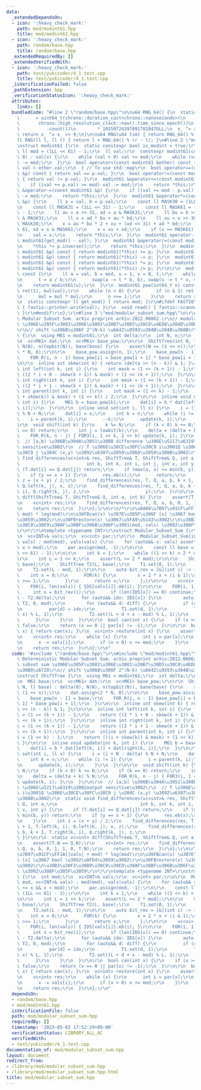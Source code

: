 ```yaml
---
data:
  _extendedDependsOn:
  - icon: ':heavy_check_mark:'
    path: mod/modint61.hpp
    title: mod/modint61.hpp
  - icon: ':heavy_check_mark:'
    path: random/base.hpp
    title: random/base.hpp
  _extendedRequiredBy: []
  _extendedVerifiedWith:
  - icon: ':heavy_check_mark:'
    path: test/yukicoder/4_1.test.cpp
    title: test/yukicoder/4_1.test.cpp
  _isVerificationFailed: false
  _pathExtension: hpp
  _verificationStatusIcon: ':heavy_check_mark:'
  attributes:
    links: []
  bundledCode: "#line 2 \"random/base.hpp\"\n\nu64 RNG_64() {\n  static uint64_t x_\n\
    \      = uint64_t(chrono::duration_cast<chrono::nanoseconds>(\n              \
    \       chrono::high_resolution_clock::now().time_since_epoch())\n           \
    \          .count())\n        * 10150724397891781847ULL;\n  x_ ^= x_ << 7;\n \
    \ return x_ ^= x_ >> 9;\n}\n\nu64 RNG(u64 lim) { return RNG_64() % lim; }\n\n\
    ll RNG(ll l, ll r) { return l + RNG_64() % (r - l); }\n#line 2 \"mod/modint61.hpp\"\
    \nstruct modint61 {\r\n  static constexpr bool is_modint = true;\r\n  static constexpr\
    \ ll mod = (1LL << 61) - 1;\r\n  ll val;\r\n  constexpr modint61(const ll x =\
    \ 0) : val(x) {\r\n    while (val < 0) val += mod;\r\n    while (val >= mod) val\
    \ -= mod;\r\n  }\r\n  bool operator<(const modint61 &other) const {\r\n    return\
    \ val < other.val;\r\n  } // To use std::map\r\n  bool operator==(const modint61\
    \ &p) const { return val == p.val; }\r\n  bool operator!=(const modint61 &p) const\
    \ { return val != p.val; }\r\n  modint61 &operator+=(const modint61 &p) {\r\n\
    \    if ((val += p.val) >= mod) val -= mod;\r\n    return *this;\r\n  }\r\n  modint61\
    \ &operator-=(const modint61 &p) {\r\n    if ((val += mod - p.val) >= mod) val\
    \ -= mod;\r\n    return *this;\r\n  }\r\n  modint61 &operator*=(const modint61\
    \ &p) {\r\n    ll a = val, b = p.val;\r\n    const ll MASK30 = (1LL << 30) - 1;\r\
    \n    const ll MASK31 = (1LL << 31) - 1;\r\n    const ll MASK61 = (1LL << 61)\
    \ - 1;\r\n    ll au = a >> 31, ad = a & MASK31;\r\n    ll bu = b >> 31, bd = b\
    \ & MASK31;\r\n    ll x = ad * bu + au * bd;\r\n    ll xu = x >> 30, xd = x &\
    \ MASK30;\r\n    x = au * bu * 2 + xu + (xd << 31) + ad * bd;\r\n    xu = x >>\
    \ 61, xd = x & MASK61;\r\n    x = xu + xd;\r\n    if (x >= MASK61) x -= MASK61;\r\
    \n    val = x;\r\n    return *this;\r\n  }\r\n  modint61 operator-() const { return\
    \ modint61(get_mod() - val); }\r\n  modint61 &operator/=(const modint61 &p) {\r\
    \n    *this *= p.inverse();\r\n    return *this;\r\n  }\r\n  modint61 operator+(const\
    \ modint61 &p) const { return modint61(*this) += p; }\r\n  modint61 operator-(const\
    \ modint61 &p) const { return modint61(*this) -= p; }\r\n  modint61 operator*(const\
    \ modint61 &p) const { return modint61(*this) *= p; }\r\n  modint61 operator/(const\
    \ modint61 &p) const { return modint61(*this) /= p; }\r\n\r\n  modint61 inverse()\
    \ const {\r\n    ll a = val, b = mod, u = 1, v = 0, t;\r\n    while (b > 0) {\r\
    \n      t = a / b;\r\n      swap(a -= t * b, b), swap(u -= t * v, v);\r\n    }\r\
    \n    return modint61(u);\r\n  }\r\n  modint61 pow(int64_t n) const {\r\n    modint61\
    \ ret(1), mul(val);\r\n    while (n > 0) {\r\n      if (n & 1) ret = ret * mul;\r\
    \n      mul = mul * mul;\r\n      n >>= 1;\r\n    }\r\n    return ret;\r\n  }\r\
    \n  static constexpr ll get_mod() { return mod; }\r\n#ifdef FASTIO\r\n  void write()\
    \ { fastio::printer.write(val); }\r\n  void read() { fastio::scanner.read(val);\
    \ }\r\n#endif\r\n};\r\n#line 3 \"mod/modular_subset_sum.hpp\"\n\r\n// Faster Deterministic\
    \ Modular Subset Sum. arXiv preprint arXiv:2012.06062.\r\n// modular subset sum\
    \ \u306E\u305F\u3081\u306E\u3001\u30B7\u30D5\u30C8\u4ED8\u304D\u30BB\u30B0\u6728\
    \r\n// shift \u306B\u306F 2^(N-k) \u6642\u9593\u304B\u304B\u308B\r\nstruct ShiftTree\
    \ {\r\n  using M61 = modint61;\r\n  int delta;\r\n  int N, n;\r\n  M61 base;\r\
    \n  vc<M61> dat;\r\n  vc<M61> base_pow;\r\n\r\n  ShiftTree(int N, ll base) : delta(0),\
    \ N(N), n(topbit(N)), base(base) {\r\n    assert(N == (1 << n));\r\n    dat.assign(2\
    \ * N, 0);\r\n\r\n    base_pow.assign(n, 1);\r\n    base_pow[n - 1] = base;\r\n\
    \    FOR_R(i, n - 1) base_pow[i] = base_pow[i + 1] * base_pow[i + 1];\r\n  }\r\
    \n\r\n  inline int skew(int k) { return (delta >> (n - k)) & 1; }\r\n\r\n  inline\
    \ int left(int k, int i) {\r\n    int mask = (1 << (k + 1)) - 1;\r\n    return\
    \ ((2 * i + 0 - skew(k + 1)) & mask) + (1 << (k + 1));\r\n  }\r\n\r\n  inline\
    \ int right(int k, int i) {\r\n    int mask = (1 << (k + 1)) - 1;\r\n    return\
    \ ((2 * i + 1 - skew(k + 1)) & mask) + (1 << (k + 1));\r\n  }\r\n\r\n  inline\
    \ int parent(int k, int i) {\r\n    int mask = (1 << k) - 1;\r\n    return (((i\
    \ + skew(k)) & mask) + (1 << k)) / 2;\r\n  }\r\n\r\n  inline void update(int k,\
    \ int i) {\r\n    M61 b = base_pow[k];\r\n    dat[i] = b * dat[left(k, i)] + dat[right(k,\
    \ i)];\r\n  }\r\n\r\n  inline void set(int i, ll x) {\r\n    i = (i + N - delta)\
    \ % N + N;\r\n    dat[i] = x;\r\n    int k = n;\r\n    while (i != 1) {\r\n  \
    \    i = parent(k, i);\r\n      --k;\r\n      update(k, i);\r\n    }\r\n  }\r\n\
    \r\n  void shift(int k) {\r\n    k %= N;\r\n    if (k < 0) k += N;\r\n    if (k\
    \ == 0) return;\r\n    int j = lowbit(k);\r\n    delta = (delta + k) % N;\r\n\
    \    FOR_R(k, n - j) { FOR3(i, 1 << k, 2 << k) update(k, i); }\r\n  }\r\n\r\n\
    \  // [a,b) \u306B\u304A\u3051\u308B difference \u306E\u5217\u6319\u3002output\
    \ sensitive\u3002\r\n  // T \u306E\u30CE\u30FC\u30C9 i\u3001Q \u306E\u30CE\u30FC\
    \u30C9 j \u304C (x,y) \u3092\u6307\u3059\u3068\u3059\u308B\u3002\r\n  static void\
    \ find_differences(vc<int>& res, ShiftTree& T, ShiftTree& Q, int a,\r\n      \
    \                         int b, int k, int i, int j, int x, int y) {\r\n    if\
    \ (T.dat[i] == Q.dat[j]) return;\r\n    if (max(a, x) >= min(b, y)) return;\r\n\
    \    if (y == x + 1) {\r\n      res.eb(x);\r\n      return;\r\n    }\r\n    int\
    \ z = (x + y) / 2;\r\n    find_differences(res, T, Q, a, b, k + 1, T.left(k, i),\
    \ Q.left(k, j), x, z);\r\n    find_differences(res, T, Q, a, b, k + 1, T.right(k,\
    \ i), Q.right(k, j), z,\r\n                     y);\r\n  }\r\n\r\n  static vc<int>\
    \ diff(ShiftTree& T, ShiftTree& Q, int a, int b) {\r\n    assert(T.N == Q.N);\r\
    \n    vc<int> res;\r\n    find_differences(res, T, Q, a, b, 0, 1, 1, 0, T.N);\r\
    \n    return res;\r\n  }\r\n};\r\n\r\n/*\r\n\u8A08\u7B97\u91CF\uFF1A(|vals| +\
    \ mod) * log(mod)\r\n\u30FBcan(x) \u307E\u305F\u306F [x] \u3067 bool \u3092\u8FD4\
    \u3059\u3002\r\n\u30FBrestore(x) \u3067\u5FA9\u5143\u3002\r\n\u30B3\u30F3\u30B9\
    \u30C8\u30E9\u30AF\u30BF\u306B\u306F\u3001(mod, vals) \u3092\u308F\u305F\u3059\
    \r\n*/\r\ntemplate <typename INT>\r\nstruct Modular_Subset_Sum {\r\n  int mod;\r\
    \n  vc<INT>& vals;\r\n  vc<int> par;\r\n\r\n  Modular_Subset_Sum(int mod, vc<INT>&\
    \ vals) : mod(mod), vals(vals) {\r\n    for (auto&& x: vals) assert(0 <= x &&\
    \ x < mod);\r\n    par.assign(mod, -1);\r\n\r\n    const ll base = RNG(0, (1LL\
    \ << 61) - 1);\r\n\r\n    int k = 1;\r\n    while ((1 << k) < 2 * mod) ++k;\r\n\
    \r\n    int L = 1 << k;\r\n    assert(L >= 2 * mod);\r\n\r\n    ShiftTree T1(L,\
    \ base);\r\n    ShiftTree T2(L, base);\r\n    T1.set(0, 1);\r\n    T2.set(0, 1);\r\
    \n    T2.set(L - mod, 1);\r\n\r\n    auto bit_rev = [&](int i) -> int {\r\n  \
    \    int x = 0;\r\n      FOR(k) {\r\n        x = 2 * x + (i & 1);\r\n        i\
    \ >>= 1;\r\n      }\r\n      return x;\r\n    };\r\n\r\n    vc<vi> IDS(L);\r\n\
    \    FOR(i, len(vals)) { IDS[vals[i]].eb(i); }\r\n\r\n    FOR(i, 1, L) {\r\n \
    \     int x = bit_rev(i);\r\n      if (len(IDS[x]) == 0) continue;\r\n      T2.shift(x\
    \ - T2.delta);\r\n      for (auto&& idx: IDS[x]) {\r\n        auto diff = ShiftTree::diff(T1,\
    \ T2, 0, mod);\r\n        for (auto&& d: diff) {\r\n          if (can(d)) continue;\r\
    \n          par[d] = idx;\r\n          T1.set(d, 1);\r\n          T2.set((d +\
    \ x) % L, 1);\r\n          T2.set((L + d + x - mod) % L, 1);\r\n        }\r\n\
    \      }\r\n    }\r\n  }\r\n\r\n  bool can(int x) {\r\n    if (x >= mod) return\
    \ false;\r\n    return (x == 0 || par[x] != -1);\r\n  }\r\n\r\n  bool operator[](int\
    \ x) { return can(x); }\r\n  vc<int> restore(int x) {\r\n    assert(can(x));\r\
    \n    vc<int> res;\r\n    while (x) {\r\n      int i = par[x];\r\n      res.eb(i);\r\
    \n      x -= vals[i];\r\n      if (x < 0) x += mod;\r\n    }\r\n    reverse(all(res));\r\
    \n    return res;\r\n  }\r\n};\r\n"
  code: "#include \"random/base.hpp\"\r\n#include \"mod/modint61.hpp\"\r\n\r\n// Faster\
    \ Deterministic Modular Subset Sum. arXiv preprint arXiv:2012.06062.\r\n// modular\
    \ subset sum \u306E\u305F\u3081\u306E\u3001\u30B7\u30D5\u30C8\u4ED8\u304D\u30BB\
    \u30B0\u6728\r\n// shift \u306B\u306F 2^(N-k) \u6642\u9593\u304B\u304B\u308B\r\
    \nstruct ShiftTree {\r\n  using M61 = modint61;\r\n  int delta;\r\n  int N, n;\r\
    \n  M61 base;\r\n  vc<M61> dat;\r\n  vc<M61> base_pow;\r\n\r\n  ShiftTree(int\
    \ N, ll base) : delta(0), N(N), n(topbit(N)), base(base) {\r\n    assert(N ==\
    \ (1 << n));\r\n    dat.assign(2 * N, 0);\r\n\r\n    base_pow.assign(n, 1);\r\n\
    \    base_pow[n - 1] = base;\r\n    FOR_R(i, n - 1) base_pow[i] = base_pow[i +\
    \ 1] * base_pow[i + 1];\r\n  }\r\n\r\n  inline int skew(int k) { return (delta\
    \ >> (n - k)) & 1; }\r\n\r\n  inline int left(int k, int i) {\r\n    int mask\
    \ = (1 << (k + 1)) - 1;\r\n    return ((2 * i + 0 - skew(k + 1)) & mask) + (1\
    \ << (k + 1));\r\n  }\r\n\r\n  inline int right(int k, int i) {\r\n    int mask\
    \ = (1 << (k + 1)) - 1;\r\n    return ((2 * i + 1 - skew(k + 1)) & mask) + (1\
    \ << (k + 1));\r\n  }\r\n\r\n  inline int parent(int k, int i) {\r\n    int mask\
    \ = (1 << k) - 1;\r\n    return (((i + skew(k)) & mask) + (1 << k)) / 2;\r\n \
    \ }\r\n\r\n  inline void update(int k, int i) {\r\n    M61 b = base_pow[k];\r\n\
    \    dat[i] = b * dat[left(k, i)] + dat[right(k, i)];\r\n  }\r\n\r\n  inline void\
    \ set(int i, ll x) {\r\n    i = (i + N - delta) % N + N;\r\n    dat[i] = x;\r\n\
    \    int k = n;\r\n    while (i != 1) {\r\n      i = parent(k, i);\r\n      --k;\r\
    \n      update(k, i);\r\n    }\r\n  }\r\n\r\n  void shift(int k) {\r\n    k %=\
    \ N;\r\n    if (k < 0) k += N;\r\n    if (k == 0) return;\r\n    int j = lowbit(k);\r\
    \n    delta = (delta + k) % N;\r\n    FOR_R(k, n - j) { FOR3(i, 1 << k, 2 << k)\
    \ update(k, i); }\r\n  }\r\n\r\n  // [a,b) \u306B\u304A\u3051\u308B difference\
    \ \u306E\u5217\u6319\u3002output sensitive\u3002\r\n  // T \u306E\u30CE\u30FC\u30C9\
    \ i\u3001Q \u306E\u30CE\u30FC\u30C9 j \u304C (x,y) \u3092\u6307\u3059\u3068\u3059\
    \u308B\u3002\r\n  static void find_differences(vc<int>& res, ShiftTree& T, ShiftTree&\
    \ Q, int a,\r\n                               int b, int k, int i, int j, int\
    \ x, int y) {\r\n    if (T.dat[i] == Q.dat[j]) return;\r\n    if (max(a, x) >=\
    \ min(b, y)) return;\r\n    if (y == x + 1) {\r\n      res.eb(x);\r\n      return;\r\
    \n    }\r\n    int z = (x + y) / 2;\r\n    find_differences(res, T, Q, a, b, k\
    \ + 1, T.left(k, i), Q.left(k, j), x, z);\r\n    find_differences(res, T, Q, a,\
    \ b, k + 1, T.right(k, i), Q.right(k, j), z,\r\n                     y);\r\n \
    \ }\r\n\r\n  static vc<int> diff(ShiftTree& T, ShiftTree& Q, int a, int b) {\r\
    \n    assert(T.N == Q.N);\r\n    vc<int> res;\r\n    find_differences(res, T,\
    \ Q, a, b, 0, 1, 1, 0, T.N);\r\n    return res;\r\n  }\r\n};\r\n\r\n/*\r\n\u8A08\
    \u7B97\u91CF\uFF1A(|vals| + mod) * log(mod)\r\n\u30FBcan(x) \u307E\u305F\u306F\
    \ [x] \u3067 bool \u3092\u8FD4\u3059\u3002\r\n\u30FBrestore(x) \u3067\u5FA9\u5143\
    \u3002\r\n\u30B3\u30F3\u30B9\u30C8\u30E9\u30AF\u30BF\u306B\u306F\u3001(mod, vals)\
    \ \u3092\u308F\u305F\u3059\r\n*/\r\ntemplate <typename INT>\r\nstruct Modular_Subset_Sum\
    \ {\r\n  int mod;\r\n  vc<INT>& vals;\r\n  vc<int> par;\r\n\r\n  Modular_Subset_Sum(int\
    \ mod, vc<INT>& vals) : mod(mod), vals(vals) {\r\n    for (auto&& x: vals) assert(0\
    \ <= x && x < mod);\r\n    par.assign(mod, -1);\r\n\r\n    const ll base = RNG(0,\
    \ (1LL << 61) - 1);\r\n\r\n    int k = 1;\r\n    while ((1 << k) < 2 * mod) ++k;\r\
    \n\r\n    int L = 1 << k;\r\n    assert(L >= 2 * mod);\r\n\r\n    ShiftTree T1(L,\
    \ base);\r\n    ShiftTree T2(L, base);\r\n    T1.set(0, 1);\r\n    T2.set(0, 1);\r\
    \n    T2.set(L - mod, 1);\r\n\r\n    auto bit_rev = [&](int i) -> int {\r\n  \
    \    int x = 0;\r\n      FOR(k) {\r\n        x = 2 * x + (i & 1);\r\n        i\
    \ >>= 1;\r\n      }\r\n      return x;\r\n    };\r\n\r\n    vc<vi> IDS(L);\r\n\
    \    FOR(i, len(vals)) { IDS[vals[i]].eb(i); }\r\n\r\n    FOR(i, 1, L) {\r\n \
    \     int x = bit_rev(i);\r\n      if (len(IDS[x]) == 0) continue;\r\n      T2.shift(x\
    \ - T2.delta);\r\n      for (auto&& idx: IDS[x]) {\r\n        auto diff = ShiftTree::diff(T1,\
    \ T2, 0, mod);\r\n        for (auto&& d: diff) {\r\n          if (can(d)) continue;\r\
    \n          par[d] = idx;\r\n          T1.set(d, 1);\r\n          T2.set((d +\
    \ x) % L, 1);\r\n          T2.set((L + d + x - mod) % L, 1);\r\n        }\r\n\
    \      }\r\n    }\r\n  }\r\n\r\n  bool can(int x) {\r\n    if (x >= mod) return\
    \ false;\r\n    return (x == 0 || par[x] != -1);\r\n  }\r\n\r\n  bool operator[](int\
    \ x) { return can(x); }\r\n  vc<int> restore(int x) {\r\n    assert(can(x));\r\
    \n    vc<int> res;\r\n    while (x) {\r\n      int i = par[x];\r\n      res.eb(i);\r\
    \n      x -= vals[i];\r\n      if (x < 0) x += mod;\r\n    }\r\n    reverse(all(res));\r\
    \n    return res;\r\n  }\r\n};\r\n"
  dependsOn:
  - random/base.hpp
  - mod/modint61.hpp
  isVerificationFile: false
  path: mod/modular_subset_sum.hpp
  requiredBy: []
  timestamp: '2023-05-02 17:52:29+09:00'
  verificationStatus: LIBRARY_ALL_AC
  verifiedWith:
  - test/yukicoder/4_1.test.cpp
documentation_of: mod/modular_subset_sum.hpp
layout: document
redirect_from:
- /library/mod/modular_subset_sum.hpp
- /library/mod/modular_subset_sum.hpp.html
title: mod/modular_subset_sum.hpp
---
```

